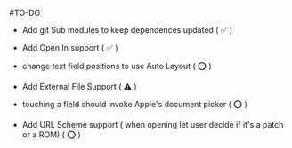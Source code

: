 



#TO-DO 


- Add git Sub modules to keep dependences updated ( ✅ )

- Add Open In support ( ✅ )

- change text field positions to use Auto Layout ( ⭕️ )

- Add External File Support ( ⚠️ )

- touching a field should invoke Apple's document picker ( ⭕️ )

- Add URL Scheme support ( when opening let user decide if it's a patch or a ROM) ( ⭕️ )

 
